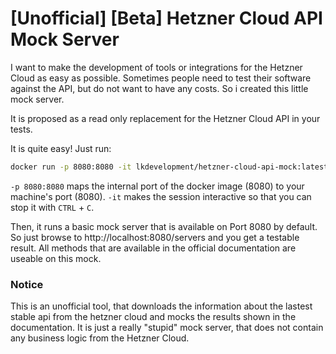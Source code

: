 # [Unofficial] [Beta] Hetzner Cloud API Mock Server

I want to make the development of tools or integrations for the Hetzner Cloud as easy as possible.
Sometimes people need to test their software against the API, but do not want to have any costs. 
So i created this little mock server.

It is proposed as a read only replacement for the Hetzner Cloud API in your tests.

It is quite easy! Just run:

```bash
docker run -p 8080:8080 -it lkdevelopment/hetzner-cloud-api-mock:latest
```

`-p 8080:8080` maps the internal port of the docker image (8080) to your machine's port (8080). `-it` makes the session interactive so that you can stop it with `CTRL` + `C`.

Then, it runs a basic mock server that is available on Port 8080 by default. So just browse to http://localhost:8080/servers and you get a testable result. All methods that are available in the official documentation are useable on this mock.

### Notice
This is an unofficial tool, that downloads the information about the lastest stable api from the hetzner cloud and mocks the results shown in the documentation. It is just a really "stupid" mock server, that does not contain any business logic from the Hetzner Cloud.
